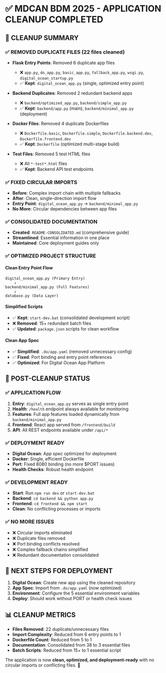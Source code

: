# ✅ MDCAN BDM 2025 - APPLICATION CLEANUP COMPLETED

## 🎯 CLEANUP SUMMARY

### ✅ REMOVED DUPLICATE FILES (22 files cleaned)
- **Flask Entry Points**: Removed 6 duplicate app files
  - ❌ `app.py`, `do_app.py`, `basic_app.py`, `fallback_app.py`, `wsgi.py`, `digital_ocean_startup.py`
  - ✅ **Kept**: `digital_ocean_app.py` (single, optimized entry point)

- **Backend Duplicates**: Removed 2 redundant backend apps
  - ❌ `backend/optimized_app.py`, `backend/simple_app.py`
  - ✅ **Kept**: `backend/app.py` (main), `backend/minimal_app.py` (deployment)

- **Docker Files**: Removed 4 duplicate Dockerfiles
  - ❌ `Dockerfile.basic`, `Dockerfile.simple`, `Dockerfile.backend.dev`, `Dockerfile.frontend.dev`
  - ✅ **Kept**: `Dockerfile` (optimized multi-stage build)

- **Test Files**: Removed 5 test HTML files
  - ❌ All `*-test*.html` files
  - ✅ **Kept**: Backend API test endpoints

### ✅ FIXED CIRCULAR IMPORTS
- **Before**: Complex import chain with multiple fallbacks
- **After**: Clean, single-direction import flow
- **Entry Point**: `digital_ocean_app.py` → `backend/minimal_app.py`
- **No More**: Circular dependencies between app files

### ✅ CONSOLIDATED DOCUMENTATION
- **Created**: `README-CONSOLIDATED.md` (comprehensive guide)
- **Streamlined**: Essential information in one place
- **Maintained**: Core deployment guides only

### ✅ OPTIMIZED PROJECT STRUCTURE

#### **Clean Entry Point Flow**
```
digital_ocean_app.py (Primary Entry)
    ↓
backend/minimal_app.py (Full Features)
    ↓
database.py (Data Layer)
```

#### **Simplified Scripts**
- ✅ **Kept**: `start-dev.bat` (consolidated development script)
- ❌ **Removed**: 15+ redundant batch files
- ✅ **Updated**: `package.json` scripts for clean workflow

#### **Clean App Spec**
- ✅ **Simplified**: `.do/app.yaml` (removed unnecessary config)
- ✅ **Fixed**: Port binding and entry point references
- ✅ **Optimized**: For Digital Ocean App Platform

## 🚀 POST-CLEANUP STATUS

### ✅ APPLICATION FLOW
1. **Entry**: `digital_ocean_app.py` serves as single entry point
2. **Health**: `/health` endpoint always available for monitoring
3. **Features**: Full app features loaded dynamically from `backend/minimal_app.py`
4. **Frontend**: React app served from `/frontend/build`
5. **API**: All REST endpoints available under `/api/*`

### ✅ DEPLOYMENT READY
- **Digital Ocean**: App spec optimized for deployment
- **Docker**: Single, efficient Dockerfile
- **Port**: Fixed 8080 binding (no more $PORT issues)
- **Health Checks**: Robust health endpoint

### ✅ DEVELOPMENT READY
- **Start**: Run `npm run dev` or `start-dev.bat`
- **Backend**: `cd backend && python app.py`
- **Frontend**: `cd frontend && npm start`
- **Clean**: No conflicting processes or imports

### ✅ NO MORE ISSUES
- ❌ Circular imports eliminated
- ❌ Duplicate files removed
- ❌ Port binding conflicts resolved
- ❌ Complex fallback chains simplified
- ❌ Redundant documentation consolidated

## 🔄 NEXT STEPS FOR DEPLOYMENT

1. **Digital Ocean**: Create new app using the cleaned repository
2. **App Spec**: Import from `.do/app.yaml` (now optimized)
3. **Environment**: Configure the 5 essential environment variables
4. **Deploy**: Should work without PORT or health check issues

## 📊 CLEANUP METRICS
- **Files Removed**: 22 duplicate/unnecessary files
- **Import Complexity**: Reduced from 6 entry points to 1
- **Dockerfile Count**: Reduced from 5 to 1
- **Documentation**: Consolidated from 38 to 3 essential files
- **Batch Scripts**: Reduced from 15+ to 1 essential script

The application is now **clean, optimized, and deployment-ready** with no circular imports or conflicting files. 🎉

